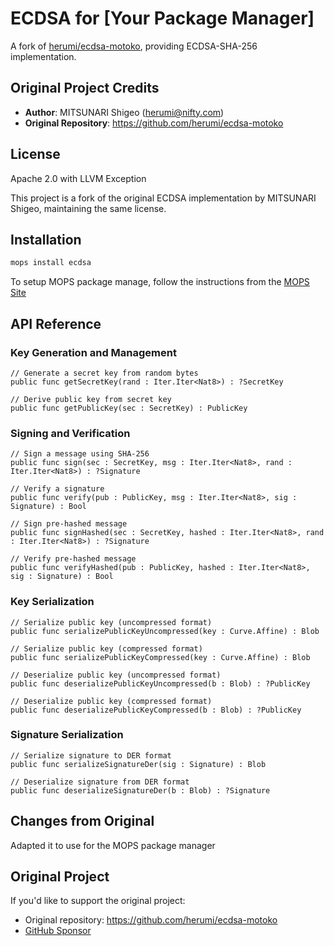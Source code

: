 # ECDSA for [Your Package Manager]

A fork of [herumi/ecdsa-motoko](https://github.com/herumi/ecdsa-motoko), providing ECDSA-SHA-256 implementation.

## Original Project Credits

- **Author**: MITSUNARI Shigeo (herumi@nifty.com)
- **Original Repository**: https://github.com/herumi/ecdsa-motoko

## License

Apache 2.0 with LLVM Exception

This project is a fork of the original ECDSA implementation by MITSUNARI Shigeo, maintaining the same license.

## Installation

```bash
mops install ecdsa
```

To setup MOPS package manage, follow the instructions from the
[MOPS Site](https://j4mwm-bqaaa-aaaam-qajbq-cai.ic0.app/)

## API Reference

### Key Generation and Management

```motoko
// Generate a secret key from random bytes
public func getSecretKey(rand : Iter.Iter<Nat8>) : ?SecretKey

// Derive public key from secret key
public func getPublicKey(sec : SecretKey) : PublicKey
```

### Signing and Verification

```motoko
// Sign a message using SHA-256
public func sign(sec : SecretKey, msg : Iter.Iter<Nat8>, rand : Iter.Iter<Nat8>) : ?Signature

// Verify a signature
public func verify(pub : PublicKey, msg : Iter.Iter<Nat8>, sig : Signature) : Bool

// Sign pre-hashed message
public func signHashed(sec : SecretKey, hashed : Iter.Iter<Nat8>, rand : Iter.Iter<Nat8>) : ?Signature

// Verify pre-hashed message
public func verifyHashed(pub : PublicKey, hashed : Iter.Iter<Nat8>, sig : Signature) : Bool
```

### Key Serialization

```motoko
// Serialize public key (uncompressed format)
public func serializePublicKeyUncompressed(key : Curve.Affine) : Blob

// Serialize public key (compressed format)
public func serializePublicKeyCompressed(key : Curve.Affine) : Blob

// Deserialize public key (uncompressed format)
public func deserializePublicKeyUncompressed(b : Blob) : ?PublicKey

// Deserialize public key (compressed format)
public func deserializePublicKeyCompressed(b : Blob) : ?PublicKey
```

### Signature Serialization

```motoko
// Serialize signature to DER format
public func serializeSignatureDer(sig : Signature) : Blob

// Deserialize signature from DER format
public func deserializeSignatureDer(b : Blob) : ?Signature
```

## Changes from Original

Adapted it to use for the MOPS package manager

## Original Project

If you'd like to support the original project:

- Original repository: https://github.com/herumi/ecdsa-motoko
- [GitHub Sponsor](https://github.com/sponsors/herumi)
